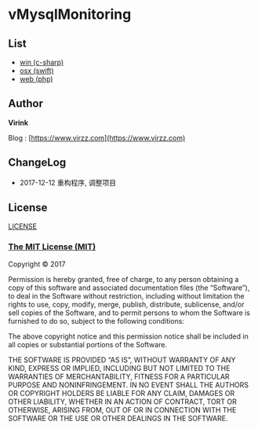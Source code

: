 # vMysqlMonitoring

## List

- [win (c-sharp)](https://github.com/virink/vMysqlMonitoring/tree/win)
- [osx (swift)](https://github.com/virink/vMysqlMonitoring/tree/osx)
- [web (php)](https://github.com/virink/vMysqlMonitoring/tree/web)

## Author

**Virink**

Blog : [https://www.virzz.com](https://www.virzz.com)

## ChangeLog

- 2017-12-12 重构程序, 调整项目

## License

[LICENSE](LICENSE)

### [The MIT License (MIT) ](https://mit-license.org)

Copyright © 2017 <Virink>

Permission is hereby granted, free of charge, to any person obtaining a copy of this software and associated documentation files (the “Software”), to deal in the Software without restriction, including without limitation the rights to use, copy, modify, merge, publish, distribute, sublicense, and/or sell copies of the Software, and to permit persons to whom the Software is furnished to do so, subject to the following conditions:

The above copyright notice and this permission notice shall be included in all copies or substantial portions of the Software.

THE SOFTWARE IS PROVIDED “AS IS”, WITHOUT WARRANTY OF ANY KIND, EXPRESS OR IMPLIED, INCLUDING BUT NOT LIMITED TO THE WARRANTIES OF MERCHANTABILITY, FITNESS FOR A PARTICULAR PURPOSE AND NONINFRINGEMENT. IN NO EVENT SHALL THE AUTHORS OR COPYRIGHT HOLDERS BE LIABLE FOR ANY CLAIM, DAMAGES OR OTHER LIABILITY, WHETHER IN AN ACTION OF CONTRACT, TORT OR OTHERWISE, ARISING FROM, OUT OF OR IN CONNECTION WITH THE SOFTWARE OR THE USE OR OTHER DEALINGS IN THE SOFTWARE.
